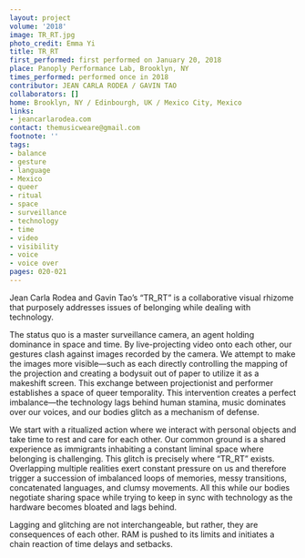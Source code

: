 ```yaml
---
layout: project
volume: '2018'
image: TR_RT.jpg
photo_credit: Emma Yi
title: TR_RT
first_performed: first performed on January 20, 2018
place: Panoply Performance Lab, Brooklyn, NY
times_performed: performed once in 2018
contributor: JEAN CARLA RODEA / GAVIN TAO
collaborators: []
home: Brooklyn, NY / Edinbourgh, UK / Mexico City, Mexico
links:
- jeancarlarodea.com
contact: themusicweare@gmail.com
footnote: ''
tags:
- balance
- gesture
- language
- Mexico
- queer
- ritual
- space
- surveillance
- technology
- time
- video
- visibility
- voice
- voice over
pages: 020-021
---
```


Jean Carla Rodea and Gavin Tao’s “TR_RT” is a collaborative visual rhizome that purposely addresses issues of belonging while dealing with technology.

The status quo is a master surveillance camera, an agent holding dominance in space and time. By live-projecting video onto each other, our gestures clash against images recorded by the camera. We attempt to make the images more visible—such as each directly controlling the mapping of the projection and creating a bodysuit out of paper to utilize it as a makeshift screen. This exchange between projectionist and performer establishes a space of queer temporality. This intervention creates a perfect imbalance—the technology lags behind human stamina, music dominates over our voices, and our bodies glitch as a mechanism of defense.

We start with a ritualized action where we interact with personal objects and take time to rest and care for each other. Our common ground is a shared experience as immigrants inhabiting a constant liminal space where belonging is challenging. This glitch is precisely where “TR_RT” exists. Overlapping multiple realities exert constant pressure on us and therefore trigger a succession of imbalanced loops of memories, messy transitions, concatenated languages, and clumsy movements. All this while our bodies negotiate sharing space while trying to keep in sync with technology as the hardware becomes bloated and lags behind.

Lagging and glitching are not interchangeable, but rather, they are consequences of each other. RAM is pushed to its limits and initiates a chain reaction of time delays and setbacks.
